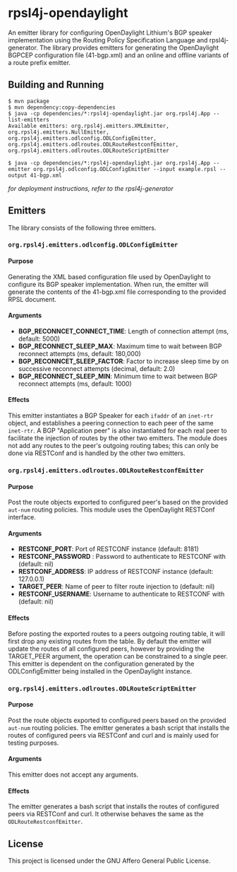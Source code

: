 # rpsl4j-opendaylight #
An emitter library for configuring OpenDaylight Lithium's BGP speaker implementation using the Routing Policy Specification Language and rpsl4j-generator.
The library provides emitters for generating the OpenDaylight BGPCEP configuration file (41-bgp.xml) and an online and offline variants of a route prefix emitter.

## Building and Running ##
```
$ mvn package
$ mvn dependency:copy-dependencies
$ java -cp dependencies/*:rpsl4j-opendaylight.jar org.rpsl4j.App --list-emitters
Available emitters: org.rpsl4j.emitters.XMLEmitter, org.rpsl4j.emitters.NullEmitter, org.rpsl4j.emitters.odlconfig.ODLConfigEmitter, org.rpsl4j.emitters.odlroutes.ODLRouteRestconfEmitter, org.rpsl4j.emitters.odlroutes.ODLRouteScriptEmitter

$ java -cp dependencies/*:rpsl4j-opendaylight.jar org.rpsl4j.App --emitter org.rpsl4j.odlconfig.ODLConfigEmitter --input example.rpsl --output 41-bgp.xml
```

_for deployment instructions, refer to the rpsl4j-generator_

## Emitters ##
The library consists of the following three emitters.

### `org.rpsl4j.emitters.odlconfig.ODLConfigEmitter` ###
#### Purpose ####
Generating the XML based configuration file used by OpenDaylight to configure its BGP speaker implementation.
When run, the emitter will generate the contents of the 41-bgp.xml file corresponding to the provided RPSL document.

#### Arguments ####
 + __BGP_RECONNCET_CONNECT_TIME__: Length of connection attempt (ms, default: 5000)
 + __BGP_RECONNECT_SLEEP_MAX__: Maximum time to wait between BGP reconnect attempts (ms, default: 180,000)
 + __BGP_RECONNCET_SLEEP_FACTOR__: Factor to increase sleep time by on successive reconnect attempts (decimal, default: 2.0)
 + __BGP_RECONNECT_SLEEP_MIN__: Minimum time to wait between BGP reconnect attempts (ms, default: 1000)

#### Effects ####
This emitter instantiates a BGP Speaker for each `ifaddr` of an `inet-rtr` object, and establishes a peering connection to each peer of the same `inet-rtr`.
A BGP "Application peer" is also instantiated for each real peer to facilitate the injection of routes by the other two emitters.
The module does not add any routes to the peer's outgoing routing tabes; this can only be done via RESTConf and is handled by the other two emitters.

### `org.rpsl4j.emitters.odlroutes.ODLRouteRestconfEmitter` ###
#### Purpose ####
Post the route objects exported to configured peer's based on the provided `aut-num` routing policies.
This module uses the OpenDaylight RESTConf interface.

#### Arguments ####
 + __RESTCONF_PORT__: Port of RESTCONF instance (default: 8181)
 + __RESTCONF_PASSWORD__ : Password to authenticate to RESTCONF with (default: nil)
 + __RESTCONF_ADDRESS__: IP address of RESTCONF instance (default: 127.0.0.1)
 + __TARGET_PEER__: Name of peer to filter route injection to (default: nil)
 + __RESTCONF_USERNAME__: Username to authenticate to RESTCONF with (default: nil)

#### Effects ####
Before posting the exported routes to a peers outgoing routing table, it will first drop any existing routes from the table.
By default the emitter will update the routes of all configured peers, however by providing the TARGET_PEER argument, the operation can be constrained to a single peer.
This emitter is dependent on the configuration generated by the ODLConfigEmitter being installed in the OpenDaylight instance.

### `org.rpsl4j.emitters.odlroutes.ODLRouteScriptEmitter` ###
#### Purpose ####
Post the route objects exported to configured peers based on the provided `aut-num` routing policies.
The emitter generates a bash script that installs the routes of configured peers via RESTConf and curl and is mainly used for testing purposes.

#### Arguments ####
This emitter does not accept any arguments.

#### Effects ####
The emitter generates a bash script that installs the routes of configured peers via RESTConf and curl.
It otherwise behaves the same as the `ODLRouteRestconfEmitter`.

## License ##
This project is licensed under the GNU Affero General Public License.
